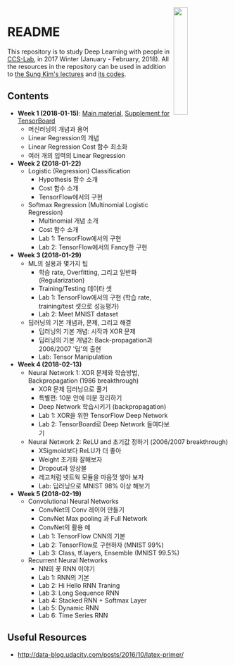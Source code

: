 <img width="25%" src="https://ccs-lab.github.io/images/ccs-lab-logo.png" align="right">

# README

This repository is to study Deep Learning with people in [CCS-Lab][ccs-lab], in 2017 Winter (January - February, 2018).
All the resources in the repository can be used in addition to [the Sung Kim's lectures][humkim-dl] and [its codes][dl-zero-to-all].

[ccs-lab]: https://ccs-lab.github.io
[humkim-dl]: https://hunkim.github.io/ml/
[dl-zero-to-all]: https://github.com/hunkim/DeepLearningZeroToAll

## Contents

- **Week 1 (2018-01-15)**: [Main material](./week-1.html), [Supplement for TensorBoard](./week-1-tensorboard.html)
    - 머신러닝의 개념과 용어
    - Linear Regression의 개념
    - Linear Regression Cost 함수 최소화
    - 여러 개의 입력의 Linear Regression
- **Week 2 (2018-01-22)**
    - Logistic (Regression) Classification
        - Hypothesis 함수 소개
        - Cost 함수 소개
        - TensorFlow에서의 구현
    - Softmax Regression (Multinomial Logistic Regression)
        - Multinomial 개념 소개
        - Cost 함수 소개
        - Lab 1: TensorFlow에서의 구현
        - Lab 2: TensorFlow에서의 Fancy한 구현
- **Week 3 (2018-01-29)**
    - ML의 실용과 몇가지 팁
        - 학습 rate, Overfitting, 그리고 일반화 (Regularization)
        - Training/Testing 데이타 셋
        - Lab 1: TensorFlow에서의 구현 (학습 rate, training/test 셋으로 성능평가)
        - Lab 2: Meet MNIST dataset
    - 딥러닝의 기본 개념과, 문제, 그리고 해결
        - 딥러닝의 기본 개념: 시작과 XOR 문제
        - 딥러닝의 기본 개념2: Back-propagation과 2006/2007 '딥'의 출현
        - Lab: Tensor Manipulation
- **Week 4 (2018-02-13)**
    - Neural Network 1: XOR 문제와 학습방법, Backpropagation (1986 breakthrough)
        - XOR 문제 딥러닝으로 풀기
        - 특별편: 10분 안에 미분 정리하기
        - Deep Network 학습시키기 (backpropagation)
        - Lab 1: XOR을 위한 TensorFlow Deep Network
        - Lab 2: TensorBoard로 Deep Network 들여다보기
    - Neural Network 2: ReLU and 초기값 정하기 (2006/2007 breakthrough)
        - XSigmoid보다 ReLU가 더 좋아
        - Weight 초기화 잘해보자
        - Dropout과 앙상블
        - 레고처럼 넷트웍 모듈을 마음껏 쌓아 보자
        - Lab: 딥러닝으로 MNIST 98% 이상 해보기
- **Week 5 (2018-02-19)**
    - Convolutional Neural Networks
        - ConvNet의 Conv 레이어 만들기
        - ConvNet Max pooling 과 Full Network
        - ConvNet의 활용 예
        - Lab 1: TensorFlow CNN의 기본
        - Lab 2: TensorFlow로 구현하자 (MNIST 99%)
        - Lab 3: Class, tf.layers, Ensemble (MNIST 99.5%)
    - Recurrent Neural Networks
        - NN의 꽃 RNN 이야기
        - Lab 1: RNN의 기본
        - Lab 2: Hi Hello RNN Traning
        - Lab 3: Long Sequence RNN
        - Lab 4: Stacked RNN + Softmax Layer
        - Lab 5: Dynamic RNN
        - Lab 6: Time Series RNN

## Useful Resources

- http://data-blog.udacity.com/posts/2016/10/latex-primer/
